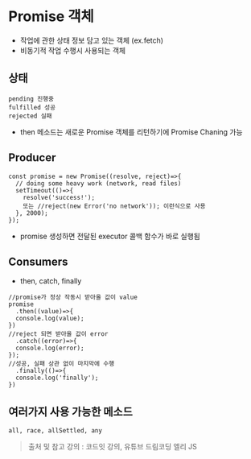 # Promise 객체
* 작업에 관한 상태 정보 담고 있는 객체 (ex.fetch)
* 비동기적 작업 수행시 사용되는 객체

## 상태
```
pending 진행중
fulfilled 성공
rejected 실패
```
* then 메소드는 새로운 Promise 객체를 리턴하기에 Promise Chaning 가능

## Producer
```
const promise = new Promise((resolve, reject)=>{
  // doing some heavy work (network, read files)
  setTimeout(()=>{
    resolve('success!');
    또는 //reject(new Error('no network')); 이런식으로 사용
  }, 2000);
});
```
* promise 생성하면 전달된 executor 콜백 함수가 바로 실행됨

## Consumers
* then, catch, finally
```
//promise가 정상 작동시 받아올 값이 value
promise
  .then((value)=>{
  console.log(value);
})
//reject 되면 받아올 값이 error
  .catch((error)=>{
  console.log(error);  
});
//성공, 실패 상관 없이 마지막에 수행
  .finally(()=>{
  console.log('finally');
})
```

## 여러가지 사용 가능한 메소드
```
all, race, allSettled, any
```

> 출처 및 참고 강의 : 코드잇 강의, 유튜브 드림코딩 엘리 JS

